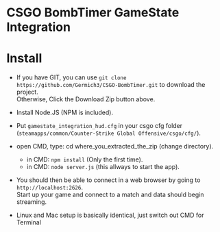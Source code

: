 # CSGO BombTimer GameState Integration

# Install 

* If you have GIT, you can use `git clone https://github.com/Germich3/CSGO-BombTimer.git` to download the project.
  <br />
  Otherwise, Click the Download Zip button above.
  
* Install Node.JS (NPM is included).

* Put `gamestate_integration_hud.cfg` in your csgo cfg folder
  <br />
  (`steamapps/common/Counter-Strike Global Offensive/csgo/cfg/`).

* open CMD, type: cd where_you_extracted_the_zip (change directory).
   - in CMD: `npm install` (Only the first time).
   - in CMD: `node server.js` (this allways to start the app).
  
* You should then be able to connect in a web browser by going to `http://localhost:2626`.
  <br />
  Start up your game and connect to a match and data should begin streaming.
  
* Linux and Mac setup is basically identical, just switch out CMD for Terminal
